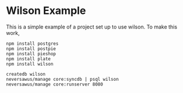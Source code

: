 Wilson Example
==============================

This is a simple example of a project set up to use wilson.
To make this work,

    npm install postgres
    npm install postpie
    npm install pieshop
    npm install plate
    npm install wilson

    createdb wilson
    neversawus/manage core:syncdb | psql wilson
    neversawus/manage core:runserver 8080

